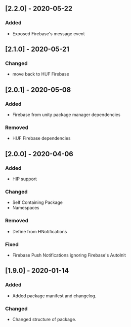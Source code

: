 ## [2.2.0] - 2020-05-22
### Added
- Exposed Firebase's message event

## [2.1.0] - 2020-05-21
### Changed
- move back to HUF Firebase

## [2.0.1] - 2020-05-08
### Added
- Firebase from unity package manager dependencies

### Removed
- HUF Firebase dependencies

## [2.0.0] - 2020-04-06
### Added
- HIP support

### Changed
- Self Containing Package
- Namespaces

### Removed
- Define from HNotifications

### Fixed
- Firebase Push Notifications ignoring Firebase's AutoInit


## [1.9.0] - 2020-01-14
### Added
- Added package manifest and changelog.

### Changed
- Changed structure of package.